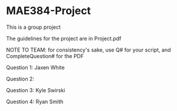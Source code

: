 # MAE384-Project
This is a group project

The guidelines for the project are in Project.pdf


NOTE TO TEAM: for consistency's sake, use Q# for your script, and CompleteQuestion# for the PDF

Question 1: Jaxen White

Question 2:

Question 3: Kyle Swirski

Question 4: Ryan Smith
